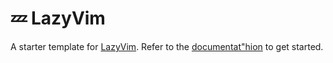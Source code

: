 # 💤 LazyVim

A starter template for [LazyVim](https://github.com/LazyVim/LazyVim).
Refer to the [documentat"hion](https://lazyvim.github.io/installation) to get started.
